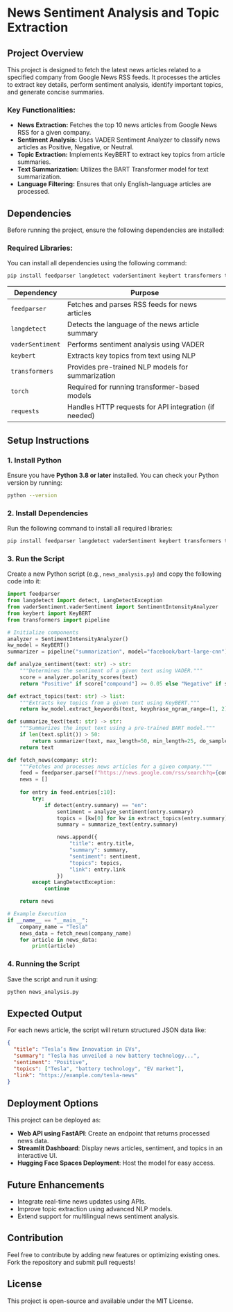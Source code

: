 # News Sentiment Analysis and Topic Extraction

## Project Overview
This project is designed to fetch the latest news articles related to a specified company from Google News RSS feeds. It processes the articles to extract key details, perform sentiment analysis, identify important topics, and generate concise summaries. 

### Key Functionalities:
- **News Extraction:** Fetches the top 10 news articles from Google News RSS for a given company.
- **Sentiment Analysis:** Uses VADER Sentiment Analyzer to classify news articles as Positive, Negative, or Neutral.
- **Topic Extraction:** Implements KeyBERT to extract key topics from article summaries.
- **Text Summarization:** Utilizes the BART Transformer model for text summarization.
- **Language Filtering:** Ensures that only English-language articles are processed.

## Dependencies
Before running the project, ensure the following dependencies are installed:

### Required Libraries:
You can install all dependencies using the following command:
```sh
pip install feedparser langdetect vaderSentiment keybert transformers torch requests
```

| Dependency       | Purpose |
|-----------------|-------------------------------------------------|
| `feedparser`    | Fetches and parses RSS feeds for news articles |
| `langdetect`    | Detects the language of the news article summary |
| `vaderSentiment` | Performs sentiment analysis using VADER |
| `keybert`       | Extracts key topics from text using NLP |
| `transformers`  | Provides pre-trained NLP models for summarization |
| `torch`         | Required for running transformer-based models |
| `requests`      | Handles HTTP requests for API integration (if needed) |

## Setup Instructions

### 1. Install Python
Ensure you have **Python 3.8 or later** installed. You can check your Python version by running:
```sh
python --version
```

### 2. Install Dependencies
Run the following command to install all required libraries:
```sh
pip install feedparser langdetect vaderSentiment keybert transformers torch requests
```

### 3. Run the Script
Create a new Python script (e.g., `news_analysis.py`) and copy the following code into it:

```python
import feedparser
from langdetect import detect, LangDetectException
from vaderSentiment.vaderSentiment import SentimentIntensityAnalyzer
from keybert import KeyBERT
from transformers import pipeline

# Initialize components
analyzer = SentimentIntensityAnalyzer()
kw_model = KeyBERT()
summarizer = pipeline("summarization", model="facebook/bart-large-cnn")

def analyze_sentiment(text: str) -> str:
    """Determines the sentiment of a given text using VADER."""
    score = analyzer.polarity_scores(text)
    return "Positive" if score["compound"] >= 0.05 else "Negative" if score["compound"] <= -0.05 else "Neutral"

def extract_topics(text: str) -> list:
    """Extracts key topics from a given text using KeyBERT."""
    return kw_model.extract_keywords(text, keyphrase_ngram_range=(1, 2), stop_words="english", top_n=5)

def summarize_text(text: str) -> str:
    """Summarizes the input text using a pre-trained BART model."""
    if len(text.split()) > 50:
        return summarizer(text, max_length=50, min_length=25, do_sample=False)[0]["summary_text"]
    return text

def fetch_news(company: str):
    """Fetches and processes news articles for a given company."""
    feed = feedparser.parse(f"https://news.google.com/rss/search?q={company}")
    news = []
    
    for entry in feed.entries[:10]:
        try:
            if detect(entry.summary) == "en":
                sentiment = analyze_sentiment(entry.summary)
                topics = [kw[0] for kw in extract_topics(entry.summary)]
                summary = summarize_text(entry.summary)

                news.append({
                    "title": entry.title,
                    "summary": summary,
                    "sentiment": sentiment,
                    "topics": topics,
                    "link": entry.link
                })
        except LangDetectException:
            continue

    return news

# Example Execution
if __name__ == "__main__":
    company_name = "Tesla"
    news_data = fetch_news(company_name)
    for article in news_data:
        print(article)
```

### 4. Running the Script
Save the script and run it using:
```sh
python news_analysis.py
```

## Expected Output
For each news article, the script will return structured JSON data like:
```json
{
  "title": "Tesla’s New Innovation in EVs",
  "summary": "Tesla has unveiled a new battery technology...",
  "sentiment": "Positive",
  "topics": ["Tesla", "battery technology", "EV market"],
  "link": "https://example.com/tesla-news"
}
```

## Deployment Options
This project can be deployed as:
- **Web API using FastAPI**: Create an endpoint that returns processed news data.
- **Streamlit Dashboard**: Display news articles, sentiment, and topics in an interactive UI.
- **Hugging Face Spaces Deployment**: Host the model for easy access.

## Future Enhancements
- Integrate real-time news updates using APIs.
- Improve topic extraction using advanced NLP models.
- Extend support for multilingual news sentiment analysis.

## Contribution
Feel free to contribute by adding new features or optimizing existing ones. Fork the repository and submit pull requests!

## License
This project is open-source and available under the MIT License.


